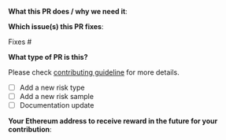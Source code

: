 **What this PR does / why we need it**:

**Which issue(s) this PR fixes**:
<!--optional, in `fixes #<issue number>` format, will close the issue(s) when PR gets merged-->
Fixes #

**What type of PR is this?**

Please check [contributing guideline](https://cryptousersecurity.github.io/token-risk-classification/contributing/) for more details.
- [ ] Add a new risk type
- [ ] Add a new risk sample
- [ ] Documentation update

**Your Ethereum address to receive reward in the future for your contribution**:
```address

```
